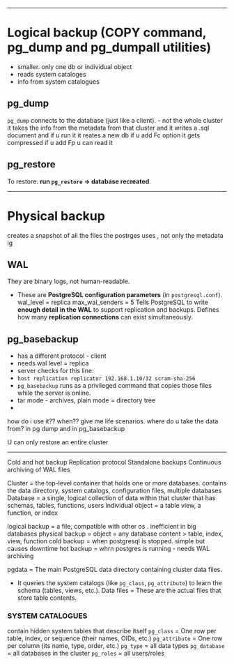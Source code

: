 
-----
# Logical backup (COPY command, pg_dump and pg_dumpall utilities)

- smaller. only one db or individual object
- reads system cataloges
- info from system catalogues
## pg_dump
`pg_dump` connects to the database (just like a client). - not the whole cluster
it takes the info from the metadata from that cluster
and it writes a .sql document and if u run it it reates a new db
if u add Fc option it gets compressed
if u add Fp u can read it

## pg_restore
To restore: **run `pg_restore` → database recreated**.


---
# Physical backup
creates a snapshot of all the files the postrges uses , not only the metadata ig

## WAL

They are binary logs, not human-readable.

- These are **PostgreSQL configuration parameters** (in `postgresql.conf`).
wal_level = replica
max_wal_senders = 5
Tells PostgreSQL to write **enough detail in the WAL** to support replication and backups.
Defines how many **replication connections** can exist simultaneously.


## pg_basebackup
- has a different protocol - client
- needs wal level = replica
- server checks for this line:
- `host replication replicator 192.168.1.10/32 scram-sha-256`
- `pg_basebackup` runs as a privileged command that copies those files while the server is online.
- tar mode - archives, plain mode = directory tree
- 
how do i use it?? when?? give me life scenarios. where do u take the data from? in pg dump and in pg_basebackup




U can only restore an entire cluster 

----

Cold and hot backup 
Replication protocol
Standalone backups 
Continuous archiving of WAL files


Cluster =  the top-level container that holds one or more databases.
	contains the data directory, system catalogs, configuration files, multiple databases
Database = a single, logical collection of data within that cluster that has schemas, tables, functions, users
Individual object = a table view, a function, or index


logical backup = a file, compatible with other os . inefficient in big databases
physical backup = 
object = any database content > table, index, view, function
cold backup = when postgresql is stopped. simple but causes downtime
hot backup = whrn postgres is running - needs WAL archiving 

pgdata = The main PostgreSQL data directory containing cluster data files.
- It queries the system catalogs (like `pg_class`, `pg_attribute`) to learn the schema (tables, views, etc.).
Data files = These are the actual files that store table contents.

### SYSTEM CATALOGUES
contain hidden system tables that describe itself
`pg_class` = One row per table, index, or sequence (their names, OIDs, etc.)
`pg_attribute` = One row per column (its name, type, order, etc.)
`pg_type` = all data types
`pg_database` = all databases in the cluster
`pg_roles` = all users/roles
